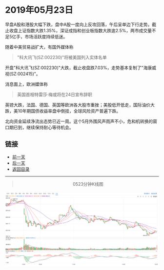 # 2019年05月23日

早盘A股和港股大幅下跌，盘中A股一度向上反攻回落，午后呈单边下行走势。截止收盘上证指数大跌1.35%，深证成指和创业板指数大跌逾2.5%，两市成交量不足5亿手，市场活跃度持续低迷。

随着中美贸易战扩大，有国外媒体称

> "科大讯飞(SZ:002230)"将被美国列入实体名单

开盘"科大讯飞(SZ:002230)"大跌，截止收盘跌7.03%，走势基本复制了"海康威视(SZ:002415)"。

消息面上，欧洲媒体称

> 英国首相特雷莎·梅或将在24日宣布辞职

英镑大跌，法国、德国、英国等欧洲各大股市重挫；美股低开低走，国际油价大跌，美10年期国债收益率盘中倒挂，全球风险资产普遍下跌。

北向资金延续净流出态势已近一周。这个5月外围风声雨声不小，危和机转换的窗口期已到，继续保持耐心等待机会。



## 链接

- [前一天](https://github.com/gdoggy/investment-diary/blob/master/2019/0522.md)
- [后一天](https://github.com/gdoggy/investment-diary/blob/master/2019/0524.md)
- [返回目录](https://github.com/gdoggy/investment-diary)

---

> <center>0523分钟K线图</center>

![K minute](https://github.com/gdoggy/investment-diary/blob/master/2019/RunChart/0523.png)
